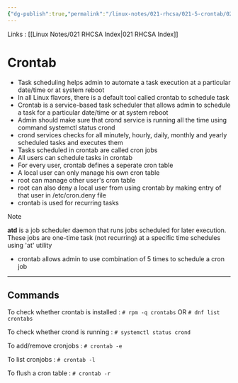 ```yaml
---
{"dg-publish":true,"permalink":"/linux-notes/021-rhcsa/021-5-crontab/021-5-1-crontab-task-scheduler/","noteIcon":"","created":"2023-10-07T13:47:51.570+05:30","updated":"2023-10-13T17:08:49.170+05:30"}
---
```


Links : [[Linux Notes/021 RHCSA Index\|021 RHCSA Index]]

# Crontab

- Task scheduling helps admin to automate a task execution at a particular date/time or at system reboot
- In all Linux flavors, there is a default tool called crontab to schedule task
- Crontab is a service-based task scheduler that allows admin to schedule a task for a particular date/time or at system reboot
- Admin should make sure that crond service is running all the time using command systemctl status crond
- crond services checks for all minutely, hourly, daily, monthly and yearly scheduled tasks and executes them
- Tasks scheduled in crontab are called cron jobs
- All users can schedule tasks in crontab
- For every user, crontab defines a seperate cron table
- A local user can only manage his own cron table
- root can manage other user's cron table
- root can also deny a local user from using crontab by making entry of that user in /etc/cron.deny file
- crontab is used for recurring tasks

>[!Note]
**atd** is a job scheduler daemon that runs jobs scheduled for later execution. These jobs are one-time task (not recurring) at a specific time schedules using 'at' utility

- crontab allows admin to  use combination of 5 times to schedule a cron job

<style> .container {font-family: sans-serif; text-align: center;} .button-wrapper button {z-index: 1;height: 40px; width: 100px; margin: 10px;padding: 5px;} .excalidraw .App-menu_top .buttonList { display: flex;} .excalidraw-wrapper { height: 800px; margin: 50px; position: relative;} :root[dir="ltr"] .excalidraw .layer-ui__wrapper .zen-mode-transition.App-menu_bottom--transition-left {transform: none;} </style><script src="https://cdn.jsdelivr.net/npm/react@17/umd/react.production.min.js"></script><script src="https://cdn.jsdelivr.net/npm/react-dom@17/umd/react-dom.production.min.js"></script><script type="text/javascript" src="https://cdn.jsdelivr.net/npm/@excalidraw/excalidraw@0/dist/excalidraw.production.min.js"></script><div id="021-4_Crontab_(Task_Scheduler)_2023-09-27_2306.46.excalidraw.md1"></div><script>(function(){const InitialData={"type":"excalidraw","version":2,"source":"https://github.com/zsviczian/obsidian-excalidraw-plugin/releases/tag/1.9.19","elements":[{"id":"gpu6b_St_QEc2v6QCJR66","type":"line","x":-267.87493896484375,"y":-60.62501525878906,"width":354.4000244140625,"height":247.19998168945312,"angle":0,"strokeColor":"#9c36b5","backgroundColor":"transparent","fillStyle":"hachure","strokeWidth":1,"strokeStyle":"dashed","roughness":1,"opacity":100,"groupIds":[],"frameId":null,"roundness":{"type":2},"seed":785766710,"version":277,"versionNonce":850449974,"isDeleted":false,"boundElements":null,"updated":1695836968482,"link":null,"locked":false,"points":[[0,0],[41.5999755859375,216.80001831054688],[354.4000244140625,247.19998168945312]],"lastCommittedPoint":[322.4000244140625,244.79998779296875],"startBinding":null,"endBinding":null,"startArrowhead":null,"endArrowhead":null},{"type":"line","version":471,"versionNonce":254985450,"isDeleted":false,"id":"nPQAzzyrBVq8Ivn4fPeLj","fillStyle":"hachure","strokeWidth":1,"strokeStyle":"dashed","roughness":1,"opacity":100,"angle":0,"x":-221.1192523424825,"y":-58.512432394575725,"strokeColor":"#f08c00","backgroundColor":"transparent","width":308.79299568411716,"height":205.6000172813605,"seed":1509523178,"groupIds":[],"frameId":null,"roundness":{"type":2},"boundElements":[],"updated":1695836944549,"link":null,"locked":false,"startBinding":null,"endBinding":null,"lastCommittedPoint":null,"startArrowhead":null,"endArrowhead":null,"points":[[0,0],[36.24655811693578,180.31590134680613],[308.79299568411716,205.6000172813605]]},{"type":"line","version":419,"versionNonce":149482550,"isDeleted":false,"id":"PJnC2n1H-s9O0sVvbBE3B","fillStyle":"hachure","strokeWidth":1,"strokeStyle":"dashed","roughness":1,"opacity":100,"angle":0,"x":-171.7074685066551,"y":-54.907755814657236,"strokeColor":"#1971c2","backgroundColor":"transparent","width":253.5834295562969,"height":159.983675700232,"seed":1476822838,"groupIds":[],"frameId":null,"roundness":{"type":2},"boundElements":[],"updated":1695836941559,"link":null,"locked":false,"startBinding":null,"endBinding":null,"lastCommittedPoint":null,"startArrowhead":null,"endArrowhead":null,"points":[[0,0],[29.765981241060175,140.3093300580075],[253.5834295562969,159.983675700232]]},{"type":"line","version":443,"versionNonce":1034894506,"isDeleted":false,"id":"Bz608P1l92GCWDlvJFXdh","fillStyle":"hachure","strokeWidth":1,"strokeStyle":"dashed","roughness":1,"opacity":100,"angle":0,"x":-126.91413331634833,"y":-61.7578992684376,"strokeColor":"#2f9e44","backgroundColor":"transparent","width":202.40002441406176,"height":125.70376658193274,"seed":31124650,"groupIds":[],"frameId":null,"roundness":{"type":2},"boundElements":[],"updated":1695836937919,"link":null,"locked":false,"startBinding":null,"endBinding":null,"lastCommittedPoint":null,"startArrowhead":null,"endArrowhead":null,"points":[[0,0],[23.758000830103857,110.24506842765057],[202.40002441406176,125.70376658193274]]},{"type":"line","version":351,"versionNonce":1797316726,"isDeleted":false,"id":"qVDjLE7LbcnjZ915X3Syz","fillStyle":"hachure","strokeWidth":1,"strokeStyle":"dashed","roughness":1,"opacity":100,"angle":0,"x":-80.30987681402107,"y":-64.32626857772951,"strokeColor":"#e03131","backgroundColor":"transparent","width":147.19567025548506,"height":95.08268667458445,"seed":1068470570,"groupIds":[],"frameId":null,"roundness":{"type":2},"boundElements":[],"updated":1695836932552,"link":null,"locked":false,"startBinding":null,"endBinding":null,"lastCommittedPoint":null,"startArrowhead":null,"endArrowhead":null,"points":[[0,0],[17.278035742541878,83.38968341009954],[147.19567025548506,95.08268667458445]]},{"id":"9gzfsRaV","type":"text","x":92.3248291015625,"y":14.175003051757812,"width":365.0597839355469,"height":25,"angle":0,"strokeColor":"#1e1e1e","backgroundColor":"transparent","fillStyle":"hachure","strokeWidth":1,"strokeStyle":"dashed","roughness":1,"opacity":100,"groupIds":[],"frameId":null,"roundness":null,"seed":1261946090,"version":54,"versionNonce":525390506,"isDeleted":false,"boundElements":null,"updated":1695836654887,"link":null,"locked":false,"text":"day of week (0 - 7) (Sunday=0 or 7)","rawText":"day of week (0 - 7) (Sunday=0 or 7)","fontSize":20,"fontFamily":1,"textAlign":"left","verticalAlign":"top","baseline":18,"containerId":null,"originalText":"day of week (0 - 7) (Sunday=0 or 7)","lineHeight":1.25},{"id":"qXynzVfk","type":"text","x":94.72509765625,"y":51.37495422363281,"width":132.61990356445312,"height":25,"angle":0,"strokeColor":"#1e1e1e","backgroundColor":"transparent","fillStyle":"hachure","strokeWidth":1,"strokeStyle":"dashed","roughness":1,"opacity":100,"groupIds":[],"frameId":null,"roundness":null,"seed":955028202,"version":28,"versionNonce":287572266,"isDeleted":false,"boundElements":null,"updated":1695836656304,"link":null,"locked":false,"text":"month (1 - 12)","rawText":"month (1 - 12)","fontSize":20,"fontFamily":1,"textAlign":"left","verticalAlign":"top","baseline":18,"containerId":null,"originalText":"month (1 - 12)","lineHeight":1.25},{"id":"voQeYRrZ","type":"text","x":96.9251708984375,"y":88.97499084472656,"width":206.8998565673828,"height":25,"angle":0,"strokeColor":"#1e1e1e","backgroundColor":"transparent","fillStyle":"hachure","strokeWidth":1,"strokeStyle":"dashed","roughness":1,"opacity":100,"groupIds":[],"frameId":null,"roundness":null,"seed":1285099946,"version":74,"versionNonce":1170350698,"isDeleted":false,"boundElements":null,"updated":1695836659811,"link":null,"locked":false,"text":"day of month (1 - 31)","rawText":"day of month (1 - 31)","fontSize":20,"fontFamily":1,"textAlign":"left","verticalAlign":"top","baseline":18,"containerId":null,"originalText":"day of month (1 - 31)","lineHeight":1.25},{"id":"EKjjigU5","type":"text","x":100.925048828125,"y":129.7749786376953,"width":135.8199005126953,"height":25,"angle":0,"strokeColor":"#1e1e1e","backgroundColor":"transparent","fillStyle":"hachure","strokeWidth":1,"strokeStyle":"dashed","roughness":1,"opacity":100,"groupIds":[],"frameId":null,"roundness":null,"seed":1302817834,"version":61,"versionNonce":526706282,"isDeleted":false,"boundElements":null,"updated":1695836662226,"link":null,"locked":false,"text":"hour (0 - 23)","rawText":"hour (0 - 23)","fontSize":20,"fontFamily":1,"textAlign":"left","verticalAlign":"top","baseline":18,"containerId":null,"originalText":"hour (0 - 23)","lineHeight":1.25},{"id":"gXgFZDMY","type":"text","x":100.324951171875,"y":166.77503967285156,"width":117.95991516113281,"height":25,"angle":0,"strokeColor":"#1e1e1e","backgroundColor":"transparent","fillStyle":"hachure","strokeWidth":1,"strokeStyle":"dashed","roughness":1,"opacity":100,"groupIds":[],"frameId":null,"roundness":null,"seed":674551850,"version":60,"versionNonce":686795370,"isDeleted":false,"boundElements":null,"updated":1695836665115,"link":null,"locked":false,"text":"min (0 - 59)","rawText":"min (0 - 59)","fontSize":20,"fontFamily":1,"textAlign":"left","verticalAlign":"top","baseline":18,"containerId":null,"originalText":"min (0 - 59)","lineHeight":1.25},{"id":"ZB9y35jk","type":"text","x":-271.67498779296875,"y":-101.22502136230469,"width":10.319992065429688,"height":25,"angle":0,"strokeColor":"#9c36b5","backgroundColor":"transparent","fillStyle":"hachure","strokeWidth":1,"strokeStyle":"dashed","roughness":1,"opacity":100,"groupIds":[],"frameId":null,"roundness":null,"seed":1220348586,"version":9,"versionNonce":441270454,"isDeleted":false,"boundElements":null,"updated":1695836996986,"link":null,"locked":false,"text":"*","rawText":"*","fontSize":20,"fontFamily":1,"textAlign":"left","verticalAlign":"top","baseline":18,"containerId":null,"originalText":"*","lineHeight":1.25},{"id":"00wZHVFJ","type":"text","x":-224.67498779296875,"y":-98.22499084472656,"width":10.319992065429688,"height":25,"angle":0,"strokeColor":"#f08c00","backgroundColor":"transparent","fillStyle":"hachure","strokeWidth":1,"strokeStyle":"dashed","roughness":1,"opacity":100,"groupIds":[],"frameId":null,"roundness":null,"seed":1574266282,"version":33,"versionNonce":1910081642,"isDeleted":false,"boundElements":null,"updated":1695837005137,"link":null,"locked":false,"text":"*","rawText":"*","fontSize":20,"fontFamily":1,"textAlign":"left","verticalAlign":"top","baseline":18,"containerId":null,"originalText":"*","lineHeight":1.25},{"id":"V7GWdT1h","type":"text","x":-130.27490234375,"y":-98.82499694824219,"width":10.319992065429688,"height":25,"angle":0,"strokeColor":"#2f9e44","backgroundColor":"transparent","fillStyle":"hachure","strokeWidth":1,"strokeStyle":"dashed","roughness":1,"opacity":100,"groupIds":[],"frameId":null,"roundness":null,"seed":308822186,"version":39,"versionNonce":1716234410,"isDeleted":false,"boundElements":null,"updated":1695837019241,"link":null,"locked":false,"text":"*","rawText":"*","fontSize":20,"fontFamily":1,"textAlign":"left","verticalAlign":"top","baseline":18,"containerId":null,"originalText":"*","lineHeight":1.25},{"id":"5jDDHpmE","type":"text","x":-181.6749267578125,"y":-101.02500915527344,"width":10.319992065429688,"height":25,"angle":0,"strokeColor":"#1971c2","backgroundColor":"transparent","fillStyle":"hachure","strokeWidth":1,"strokeStyle":"dashed","roughness":1,"opacity":100,"groupIds":[],"frameId":null,"roundness":null,"seed":355834794,"version":44,"versionNonce":538326134,"isDeleted":false,"boundElements":null,"updated":1695837016457,"link":null,"locked":false,"text":"*","rawText":"*","fontSize":20,"fontFamily":1,"textAlign":"left","verticalAlign":"top","baseline":18,"containerId":null,"originalText":"*","lineHeight":1.25},{"id":"NyQHmyCq","type":"text","x":-85.2750244140625,"y":-100.62501525878906,"width":10.319992065429688,"height":25,"angle":0,"strokeColor":"#e03131","backgroundColor":"transparent","fillStyle":"hachure","strokeWidth":1,"strokeStyle":"dashed","roughness":1,"opacity":100,"groupIds":[],"frameId":null,"roundness":null,"seed":889026218,"version":67,"versionNonce":107921462,"isDeleted":false,"boundElements":null,"updated":1695837021321,"link":null,"locked":false,"text":"*","rawText":"*","fontSize":20,"fontFamily":1,"textAlign":"left","verticalAlign":"top","baseline":18,"containerId":null,"originalText":"*","lineHeight":1.25},{"id":"4LyUREva","type":"text","x":16.125,"y":-108.02500915527344,"width":242.1197967529297,"height":25,"angle":0,"strokeColor":"#1e1e1e","backgroundColor":"transparent","fillStyle":"hachure","strokeWidth":1,"strokeStyle":"dashed","roughness":1,"opacity":100,"groupIds":[],"frameId":null,"roundness":null,"seed":1011660406,"version":53,"versionNonce":507634166,"isDeleted":false,"boundElements":null,"updated":1695836740102,"link":null,"locked":false,"text":"command to be executed","rawText":"command to be executed","fontSize":20,"fontFamily":1,"textAlign":"left","verticalAlign":"top","baseline":18,"containerId":null,"originalText":"command to be executed","lineHeight":1.25},{"id":"ITU18xR1","type":"text","x":-242.675048828125,"y":324.97499084472656,"width":463.88671875,"height":23,"angle":0,"strokeColor":"#1e1e1e","backgroundColor":"transparent","fillStyle":"hachure","strokeWidth":1,"strokeStyle":"dashed","roughness":1,"opacity":100,"groupIds":[],"frameId":null,"roundness":null,"seed":1250385334,"version":67,"versionNonce":1353293110,"isDeleted":false,"boundElements":null,"updated":1695837087133,"link":null,"locked":false,"text":"05 * * * *                  echo \"hello there\"   >   /dev/pts/1","rawText":"05 * * * *                  echo \"hello there\"   >   /dev/pts/1","fontSize":20,"fontFamily":2,"textAlign":"left","verticalAlign":"top","baseline":18,"containerId":null,"originalText":"05 * * * *                  echo \"hello there\"   >   /dev/pts/1","lineHeight":1.15},{"id":"cJvDRCvk","type":"text","x":-242.675048828125,"y":359.97499084472656,"width":259.033203125,"height":23,"angle":0,"strokeColor":"#1e1e1e","backgroundColor":"transparent","fillStyle":"hachure","strokeWidth":1,"strokeStyle":"dashed","roughness":1,"opacity":100,"groupIds":[],"frameId":null,"roundness":null,"seed":175046826,"version":56,"versionNonce":1900125238,"isDeleted":false,"boundElements":null,"updated":1695836884054,"link":null,"locked":false,"text":"30 07 * * 06             /prgs/sh3","rawText":"30 07 * * 06             /prgs/sh3","fontSize":20,"fontFamily":2,"textAlign":"left","verticalAlign":"top","baseline":18,"containerId":null,"originalText":"30 07 * * 06             /prgs/sh3","lineHeight":1.15},{"id":"0LA7o8TJ","type":"text","x":-242.675048828125,"y":394.97499084472656,"width":557.51953125,"height":23,"angle":0,"strokeColor":"#1e1e1e","backgroundColor":"transparent","fillStyle":"hachure","strokeWidth":1,"strokeStyle":"dashed","roughness":1,"opacity":100,"groupIds":[],"frameId":null,"roundness":null,"seed":1484666614,"version":65,"versionNonce":204738986,"isDeleted":false,"boundElements":null,"updated":1695837097676,"link":null,"locked":false,"text":"@reboot                  echo \"server started at `date`\"   >   /s.boots","rawText":"@reboot                  echo \"server started at `date`\"   >   /s.boots","fontSize":20,"fontFamily":2,"textAlign":"left","verticalAlign":"top","baseline":18,"containerId":null,"originalText":"@reboot                  echo \"server started at `date`\"   >   /s.boots","lineHeight":1.15},{"id":"Ri0U7FWS","type":"text","x":-242.675048828125,"y":464.97499084472656,"width":329.0234375,"height":23,"angle":0,"strokeColor":"#1e1e1e","backgroundColor":"transparent","fillStyle":"hachure","strokeWidth":1,"strokeStyle":"dashed","roughness":1,"opacity":100,"groupIds":[],"frameId":null,"roundness":null,"seed":517823338,"version":78,"versionNonce":1595343414,"isDeleted":false,"boundElements":null,"updated":1695836910828,"link":null,"locked":false,"text":"*/3 * * * *   (after every three minutes)","rawText":"*/3 * * * *   (after every three minutes)","fontSize":20,"fontFamily":2,"textAlign":"left","verticalAlign":"top","baseline":18,"containerId":null,"originalText":"*/3 * * * *   (after every three minutes)","lineHeight":1.15},{"id":"6taQQceD","type":"text","x":-238.07501220703125,"y":269.7749786376953,"width":31.919967651367188,"height":25,"angle":0,"strokeColor":"#1e1e1e","backgroundColor":"transparent","fillStyle":"hachure","strokeWidth":1,"strokeStyle":"dashed","roughness":1,"opacity":100,"groupIds":[],"frameId":null,"roundness":null,"seed":502309494,"version":10,"versionNonce":276000298,"isDeleted":false,"boundElements":null,"updated":1695836793436,"link":null,"locked":false,"text":"e.g.","rawText":"e.g.","fontSize":20,"fontFamily":1,"textAlign":"left","verticalAlign":"top","baseline":18,"containerId":null,"originalText":"e.g.","lineHeight":1.25},{"id":"hni0UF5qt4UXHlwToquSB","type":"rectangle","x":-277.4749755859375,"y":260.1749725341797,"width":628.7999267578125,"height":176.80001831054688,"angle":0,"strokeColor":"#e03131","backgroundColor":"transparent","fillStyle":"hachure","strokeWidth":1,"strokeStyle":"solid","roughness":1,"opacity":100,"groupIds":[],"frameId":null,"roundness":{"type":3},"seed":1629055914,"version":217,"versionNonce":1943481974,"isDeleted":false,"boundElements":null,"updated":1695837109826,"link":null,"locked":false},{"id":"Kzu5S0Fl","type":"text","x":-240.875,"y":265.7749786376953,"width":10,"height":25,"angle":0,"strokeColor":"#1e1e1e","backgroundColor":"transparent","fillStyle":"hachure","strokeWidth":1,"strokeStyle":"dashed","roughness":1,"opacity":100,"groupIds":[],"frameId":null,"roundness":null,"seed":1370752106,"version":10,"versionNonce":2044919722,"isDeleted":true,"boundElements":null,"updated":1695836778204,"link":null,"locked":false,"text":"","rawText":"","fontSize":20,"fontFamily":1,"textAlign":"left","verticalAlign":"top","baseline":18,"containerId":null,"originalText":"","lineHeight":1.25}],"appState":{"theme":"dark","viewBackgroundColor":"#ffffff","currentItemStrokeColor":"#e03131","currentItemBackgroundColor":"transparent","currentItemFillStyle":"hachure","currentItemStrokeWidth":1,"currentItemStrokeStyle":"solid","currentItemRoughness":1,"currentItemOpacity":100,"currentItemFontFamily":1,"currentItemFontSize":20,"currentItemTextAlign":"left","currentItemStartArrowhead":null,"currentItemEndArrowhead":"arrow","scrollX":226.324951171875,"scrollY":-79.42495727539062,"zoom":{"value":1},"currentItemRoundness":"round","gridSize":null,"gridColor":{"Bold":"#C9C9C9FF","Regular":"#EDEDEDFF"},"currentStrokeOptions":null,"previousGridSize":null,"frameRendering":{"enabled":true,"clip":true,"name":true,"outline":true}},"files":{}};InitialData.scrollToContent=true;App=()=>{const e=React.useRef(null),t=React.useRef(null),[n,i]=React.useState({width:void 0,height:void 0});return React.useEffect(()=>{i({width:t.current.getBoundingClientRect().width,height:t.current.getBoundingClientRect().height});const e=()=>{i({width:t.current.getBoundingClientRect().width,height:t.current.getBoundingClientRect().height})};return window.addEventListener("resize",e),()=>window.removeEventListener("resize",e)},[t]),React.createElement(React.Fragment,null,React.createElement("div",{className:"excalidraw-wrapper",ref:t},React.createElement(ExcalidrawLib.Excalidraw,{ref:e,width:n.width,height:n.height,initialData:InitialData,viewModeEnabled:!0,zenModeEnabled:!0,gridModeEnabled:!1})))},excalidrawWrapper=document.getElementById("021-4_Crontab_(Task_Scheduler)_2023-09-27_2306.46.excalidraw.md1");ReactDOM.render(React.createElement(App),excalidrawWrapper);})();</script>

---
## Commands
To check whether crontab is installed :
`# rpm -q crontabs` 
OR
`# dnf list crontabs`

To check whether crond is running :
`# systemctl status crond`

To add/remove cronjobs :
`# crontab -e`

To list cronjobs :
`# crontab -l`

To flush a cron table :
`# crontab -r`